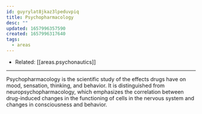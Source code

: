 ```yaml
---
id: guyrylat8jkaz3lpeduvpiq
title: Psychopharmacology
desc: ""
updated: 1657996357590
created: 1657996317640
tags:
  - areas
---
```


- Related: [[areas.psychonautics]]

---

Psychopharmacology is the scientific study of the effects drugs have on mood, sensation, thinking, and behavior. It is distinguished from neuropsychopharmacology, which emphasizes the correlation between drug-induced changes in the functioning of cells in the nervous system and changes in consciousness and behavior.
